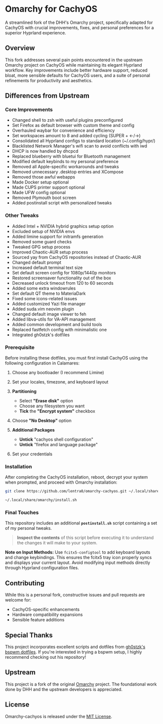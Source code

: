 # Omarchy for CachyOS

A streamlined fork of the DHH's Omarchy project, specifically adapted for CachyOS with crucial improvements, fixes, and personal preferences for a superior Hyprland experience.

## Overview

This fork addresses several pain points encountered in the upstream Omarchy project on CachyOS while maintaining its elegant Hyprland workflow. Key improvements include better hardware support, reduced bloat, more sensible defaults for CachyOS users, and a suite of personal refinements for productivity and aesthetics.

## Differences from Upstream

### Core Improvements
- Changed shell to zsh with useful plugins preconfigured
- Set Firefox as default browser with custom theme and config
- Overhauled waybar for convenience and efficiency
- Set workspaces amount to 8 and added cycling (SUPER + ←/→)
- Consolidated all Hyprland configs to standard location (~/.config/hypr/)
- Blacklisted Network Manager's wifi scan to avoid conflicts with iwd
- DHCP is now handled by dhcpcd
- Replaced blueberry with bluetui for Bluetooth management
- Modified default keybinds to my personal preference
- Removed all Apple-specific workarounds and tweaks
- Removed unnecessary .desktop entries and XCompose
- Removed those awful webapps
- Made Docker setup optional
- Made CUPS printer support optional
- Made UFW config optional
- Removed Plymouth boot screen
- Added postinstall script with personalized tweaks

### Other Tweaks
- Added Intel + NVIDIA hybrid graphics setup option
- Excluded setup of NVIDIA envs
- Added limine support for initramfs generation
- Removed some guard checks
- Tweaked GPG setup process
- Improved Chaotic-AUR setup process
- Sourced yay from CachyOS repositories instead of Chaotic-AUR
- Changed default prompt
- Increased default terminal text size
- Set default screen config for 1080p/1440p monitors
- Restored screensaver functionality out of the box
- Decreased unlock timeout from 120 to 60 seconds
- Added some extra windowrules
- Set default QT theme to MateriaDark
- Fixed some icons-related issues
- Added customized Yazi file manager
- Added suda.vim neovim plugin
- Changed default image viewer to feh
- Added libva-utils for VA-API management
- Added common development and build tools
- Replaced fastfetch config with minimalistic one
- Integrated gh0stzk's dotfiles

### Prerequisite
Before installing these dotfiles, you must first install CachyOS using the following configuration in Calamares:

1. Choose any bootloader (I recommend Limine)

2. Set your locales, timezone, and keyboard layout

3.  **Partitioning**
    *   Select **"Erase disk"** option
    *   Choose any filesystem you want
    *   **Tick** the **"Encrypt system"** checkbox

4. Choose **"No Desktop"** option

5.  **Additional Packages**
    *   **Untick** "cachyos shell configuration"
    *   **Untick** "firefox and language package"

6. Set your credentials

### Installation
After completing the CachyOS installation, reboot, decrypt your system when prompted, and proceed with Omarchy installation:

```bash
git clone https://github.com/lentra0/omarchy-cachyos.git ~/.local/share/omarchy

~/.local/share/omarchy/install.sh
```

### Final Touches
This repository includes an additional **`postinstall.sh`** script containing a set of my personal tweaks.
> **Inspect the contents** of this script before executing it to understand the changes it will make to your system.


**Note on Input Methods:** Use `fcitx5-configtool` to add keyboard layouts and change keybindings. This ensures the fcitx5 tray icon properly syncs and displays your current layout. Avoid modifying input methods directly through Hyprland configuration files.

## Contributing

While this is a personal fork, constructive issues and pull requests are welcome for:
- CachyOS-specific enhancements
- Hardware compatibility expansions
- Sensible feature additions

## Special Thanks

This project incorporates excellent scripts and dotfiles from [gh0stzk's bspwm dotfiles](https://github.com/gh0stzk/dotfiles). If you're interested in trying a bspwm setup, I highly recommend checking out his repository!

## Upstream

This project is a fork of the original [Omarchy](https://github.com/basecamp/omarchy) project. The foundational work done by DHH and the upstream developers is appreciated.

## License

Omarchy-cachyos is released under the [MIT License](https://opensource.org/licenses/MIT).
